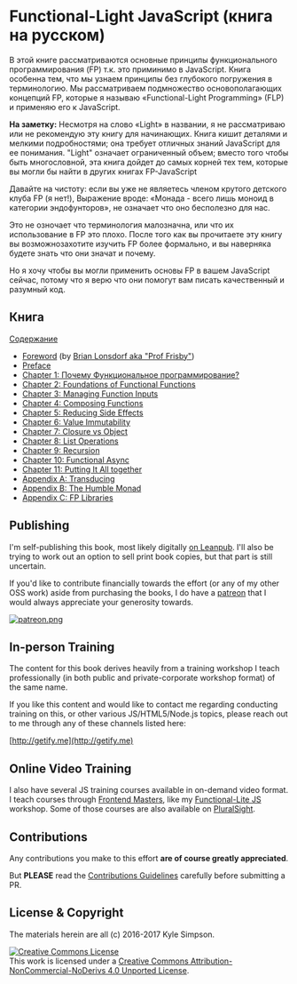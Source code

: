 # Functional-Light JavaScript (книга на русском)

В этой книге рассматриваются основные принципы функционального программирования (FP) т.к. это приминимо в JavaScript. Книга особенна тем, что мы узнаем принципы без глубокого погружения в терминологию. Мы рассматриваем подмножество основополагающих концепций FP, которые я называю «Functional-Light Programming» (FLP) и применяю его к JavaScript.

**На заметку:** Несмотря на слово «Light» в названии, я не рассматриваю или не рекомендую эту книгу для начинающих. Книга кишит деталями и мелкими подробностями; она требует отличных знаний JavaScript для ее понимания. "Light" означает ограниченный объем; вместо того чтобы быть многословной, эта книга дойдет до самых корней тех тем, которые вы могли бы найти в других книгах FP-JavaScript

Давайте на чистоту: если вы уже не являетесь членом крутого детского клуба FP (я нет!), Выражение вроде: «Монада - всего лишь моноид в категории эндофунторов», не означает что оно бесполезно для нас.

Это не озночает что терминология малозначна, или что их использование в FP это плохо. После того как вы прочитаете эту книгу вы возможнозахотите изучить FP более формально, и вы наверняка будете знать что они значат и почему.

Но я хочу чтобы вы могли применить основы FP в вашем JavaScript сейчас, потому что я верю что они помогут вам писать качественный и разумный код.

## Книга

[Содержание](toc.md)

* [Foreword](foreword.md) (by [Brian Lonsdorf aka "Prof Frisby"](https://twitter.com/DrBoolean))
* [Preface](preface.md)
* [Chapter 1: Почему Функциональное программирование?](ch1.md)
* [Chapter 2: Foundations of Functional Functions](ch2.md)
* [Chapter 3: Managing Function Inputs](ch3.md)
* [Chapter 4: Composing Functions](ch4.md)
* [Chapter 5: Reducing Side Effects](ch5.md)
* [Chapter 6: Value Immutability](ch6.md)
* [Chapter 7: Closure vs Object](ch7.md)
* [Chapter 8: List Operations](ch8.md)
* [Chapter 9: Recursion](ch9.md)
* [Chapter 10: Functional Async](ch10.md)
* [Chapter 11: Putting It All together](ch11.md)
* [Appendix A: Transducing](apA.md)
* [Appendix B: The Humble Monad](apB.md)
* [Appendix C: FP Libraries](apC.md)

## Publishing

I'm self-publishing this book, most likely digitally [on Leanpub](https://leanpub.com/fljs/). I'll also be trying to work out an option to sell print book copies, but that part is still uncertain.

If you'd like to contribute financially towards the effort (or any of my other OSS work) aside from purchasing the books, I do have a [patreon](https://www.patreon.com/getify) that I would always appreciate your generosity towards.

<a href="https://www.patreon.com/getify">[![patreon.png](https://s11.postimg.org/axpzguh77/patreon.png)](https://www.patreon.com/getify)</a>

## In-person Training

The content for this book derives heavily from a training workshop I teach professionally (in both public and private-corporate workshop format) of the same name.

If you like this content and would like to contact me regarding conducting training on this, or other various JS/HTML5/Node.js topics, please reach out to me through any of these channels listed here:

[http://getify.me](http://getify.me)

## Online Video Training

I also have several JS training courses available in on-demand video format. I teach courses through [Frontend Masters](https://FrontendMasters.com), like my [Functional-Lite JS](https://frontendmasters.com/courses/functional-js-lite/) workshop. Some of those courses are also available on [PluralSight](https://www.pluralsight.com/search?q=kyle%20simpson&categories=all).

## Contributions

Any contributions you make to this effort **are of course greatly appreciated**.

But **PLEASE** read the [Contributions Guidelines](CONTRIBUTING.md) carefully before submitting a PR.

## License & Copyright

The materials herein are all (c) 2016-2017 Kyle Simpson.

<a rel="license" href="http://creativecommons.org/licenses/by-nc-nd/4.0/"><img alt="Creative Commons License" style="border-width:0" src="https://i.creativecommons.org/l/by-nc-nd/4.0/88x31.png" /></a><br />This work is licensed under a <a rel="license" href="http://creativecommons.org/licenses/by-nc-nd/4.0/">Creative Commons Attribution-NonCommercial-NoDerivs 4.0 Unported License</a>.
